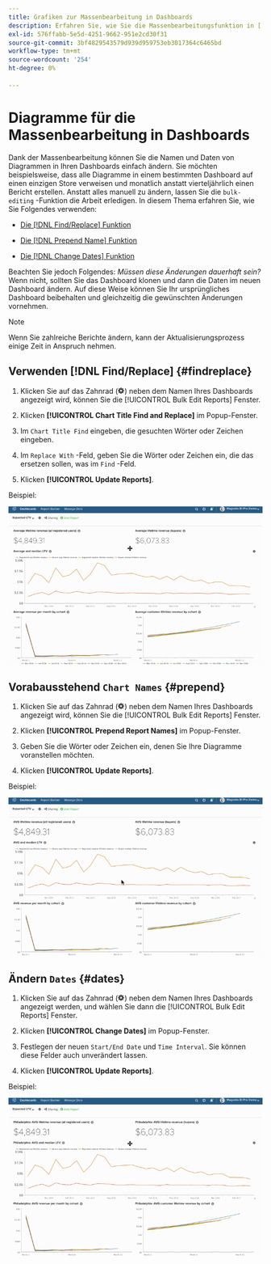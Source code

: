 ```yaml
---
title: Grafiken zur Massenbearbeitung in Dashboards
description: Erfahren Sie, wie Sie die Massenbearbeitungsfunktion in [!DNL Commerce Intelligence].
exl-id: 576ffabb-5e5d-4251-9662-951e2cd30f31
source-git-commit: 3bf4829543579d939d959753eb3017364c6465bd
workflow-type: tm+mt
source-wordcount: '254'
ht-degree: 0%

---
```


# Diagramme für die Massenbearbeitung in Dashboards

Dank der Massenbearbeitung können Sie die Namen und Daten von Diagrammen in Ihren Dashboards einfach ändern. Sie möchten beispielsweise, dass alle Diagramme in einem bestimmten Dashboard auf einen einzigen Store verweisen und monatlich anstatt vierteljährlich einen Bericht erstellen. Anstatt alles manuell zu ändern, lassen Sie die `bulk-editing` -Funktion die Arbeit erledigen. In diesem Thema erfahren Sie, wie Sie Folgendes verwenden:

* [Die [!DNL Find/Replace] Funktion](#findreplace)

* [Die [!DNL Prepend Name] Funktion](#prepend)

* [Die [!DNL Change Dates] Funktion](#dates)

Beachten Sie jedoch Folgendes: *Müssen diese Änderungen dauerhaft sein?* Wenn nicht, sollten Sie das Dashboard klonen und dann die Daten im neuen Dashboard ändern. Auf diese Weise können Sie Ihr ursprüngliches Dashboard beibehalten und gleichzeitig die gewünschten Änderungen vornehmen.

>[!NOTE]
>
>Wenn Sie zahlreiche Berichte ändern, kann der Aktualisierungsprozess einige Zeit in Anspruch nehmen.

## Verwenden [!DNL Find/Replace] {#findreplace}

1. Klicken Sie auf das Zahnrad (![](../../assets/gear-icon.png)) neben dem Namen Ihres Dashboards angezeigt wird, können Sie die [!UICONTROL Bulk Edit Reports] Fenster.

1. Klicken **[!UICONTROL Chart Title Find and Replace]** im Popup-Fenster.

1. Im `Chart Title Find` eingeben, die gesuchten Wörter oder Zeichen eingeben.

1. Im `Replace With` -Feld, geben Sie die Wörter oder Zeichen ein, die das ersetzen sollen, was im `Find` -Feld.

1. Klicken **[!UICONTROL Update Reports]**.

Beispiel:

![Massenbearbeitung](../../assets/bulk_edit.gif)

## Vorabausstehend `Chart Names` {#prepend}

1. Klicken Sie auf das Zahnrad (![](../../assets/gear-icon.png)) neben dem Namen Ihres Dashboards angezeigt wird, können Sie die [!UICONTROL Bulk Edit Reports] Fenster.

1. Klicken **[!UICONTROL Prepend Report Names]** im Popup-Fenster.

1. Geben Sie die Wörter oder Zeichen ein, denen Sie Ihre Diagramme voranstellen möchten.

1. Klicken **[!UICONTROL Update Reports]**.

Beispiel:

![Prepend](../../assets/prepend.gif)

## Ändern `Dates` {#dates}

1. Klicken Sie auf das Zahnrad (![](../../assets/gear-icon.png)) neben dem Namen Ihres Dashboards angezeigt werden, und wählen Sie dann die [!UICONTROL Bulk Edit Reports] Fenster.

1. Klicken **[!UICONTROL Change Dates]** im Popup-Fenster.

1. Festlegen der neuen `Start/End Date` und `Time Interval`. Sie können diese Felder auch unverändert lassen.

1. Klicken **[!UICONTROL Update Reports]**.

Beispiel:

![Datum ändern](../../assets/dates.gif)
